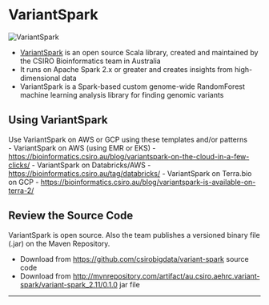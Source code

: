 # VariantSpark

![VariantSpark](https://github.com/lynnlangit/TeamTeri/blob/master/Images/Variant-Spark.png)

- [VariantSpark](http://bioinformatics.csiro.au/variantspark) is an open source Scala library, created and maintained by the CSIRO Bioinformatics team in Australia
- It runs on Apache Spark 2.x or greater and creates insights from high-dimensional data
- VariantSpark is a Spark-based custom genome-wide RandomForest machine learning analysis library for finding genomic variants

## Using VariantSpark

Use VariantSpark on AWS or GCP using these templates and/or patterns  
    - VariantSpark on AWS (using EMR or EKS) - https://bioinformatics.csiro.au/blog/variantspark-on-the-cloud-in-a-few-clicks/
    - VariantSpark on Databricks/AWS - https://bioinformatics.csiro.au/tag/databricks/
    - VariantSpark on Terra.bio on GCP - https://bioinformatics.csiro.au/blog/variantspark-is-available-on-terra-2/

## Review the Source Code

VariantSpark is open source.  Also the team publishes a versioned binary file (.jar) on the Maven Repository.

  - Download from https://github.com/csirobigdata/variant-spark source code
  - Download from http://mvnrepository.com/artifact/au.csiro.aehrc.variant-spark/variant-spark_2.11/0.1.0 jar file

* * * 
